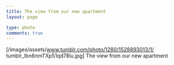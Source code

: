 ```yaml
---
title: The view from our new apartment
layout: page

type: photo
comments: true
---
```


[/images/assets/www.tumblr.com/photo/1280/1528893013/1/
tumblr_lbn6nmTXp51qd78lu.jpg] The view from our new apartment

